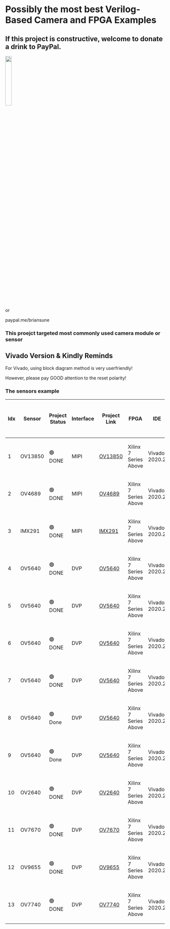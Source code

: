 # Possibly the most best Verilog-Based Camera and FPGA Examples

## If this project is constructive, welcome to donate a drink to PayPal.

<img src="https://github.com/briansune/FPGA-Camera-MIPI-DVP-Verilog/assets/29487339/75ccc568-4f17-48a1-b2af-20211f98896c" style="height:20%; width:20%">

or 

paypal.me/briansune

### This proejct targeted most commonly used camera module or sensor

## Vivado Version & Kindly Reminds

For Vivado, using block diagram method is very userfriendly!

However, please pay GOOD attention to the reset polarity!

### The sensors example

| Idx | Sensor | Project Status | Interface | Project Link | FPGA | IDE | FPS (MAX) | <p>Resolution<br>W<br>H</p> | <p>Target<br>FPS<br>Resolution<br>Color</p> |
| - | - |  - | - | - | - | - | - | - | - |
|  1 | OV13850 | 🟢 DONE    | MIPI | [OV13850](https://github.com/briansune/Kintex-7-OV13850-Verilog)         | <p>Xilinx<br>7 Series Above</p> | <p>Vivado<br>2020.2</p>     | 30  | <p>4224<br>3136</p> | <p>30<br>4K<br>Color</p>      |
|  2 | OV4689  | 🟢 DONE    | MIPI | [OV4689](https://github.com/briansune/kintex-7-OV4689-Verilog)           | <p>Xilinx<br>7 Series Above</p> | <p>Vivado<br>2020.2</p>     | 90  | <p>2688<br>1520</p> | <p>30<br>2688<br>Color</p>    |
|  3 | IMX291  | 🟢 DONE    | MIPI | [IMX291](https://github.com/briansune/Kintex-7-IMX291-Verilog)           | <p>Xilinx<br>7 Series Above</p> | <p>Vivado<br>2020.2</p>     | 120 | <p>1920<br>1080</p> | <p>60<br>1080P<br>Color</p>   |
|  4 | OV5640  | 🟢 DONE    | DVP  | [OV5640](https://github.com/briansune/Artix-7-Parallel-OV5640)           | <p>Xilinx<br>7 Series Above</p> | <p>Vivado<br>2020.2</p>     | 30  | <p>1920<br>1080</p> | <p>30<br>XGA<br>Color</p>     |
|  5 | OV5640  | 🟢 DONE    | DVP  | [OV5640](https://github.com/briansune/Artix-7-Parallel-OV5640)           | <p>Xilinx<br>7 Series Above</p> | <p>Vivado<br>2020.2</p>     | 30  | <p>1920<br>1080</p> | <p>30<br>WQVGA<br>Color</p>   |
|  6 | OV5640  | 🟢 DONE    | DVP  | [OV5640](https://github.com/briansune/Artix-7-Parallel-OV5640)           | <p>Xilinx<br>7 Series Above</p> | <p>Vivado<br>2020.2</p>     | 30  | <p>1920<br>1080</p> | <p>60<br>720p<br>Color</p>    |
|  7 | OV5640  | 🟢 DONE    | DVP  | [OV5640](https://github.com/briansune/Artix-7-Parallel-OV5640)           | <p>Xilinx<br>7 Series Above</p> | <p>Vivado<br>2020.2</p>     | 30  | <p>1920<br>1080</p> | <p>30<br>QuadVGA<br>Color</p> |
|  8 | OV5640  | 🟢 Done    | DVP  | [OV5640](https://github.com/briansune/Artix-7-Parallel-OV5640)           | <p>Xilinx<br>7 Series Above</p> | <p>Vivado<br>2020.2</p>     | 30  | <p>1920<br>1080</p> | <p>30<br>1080p<br>Gray</p>    |
|  9 | OV5640  | 🟢 Done    | DVP  | [OV5640](https://github.com/briansune/Artix-7-Parallel-OV5640)           | <p>Xilinx<br>7 Series Above</p> | <p>Vivado<br>2020.2</p>     | 30  | <p>1920<br>1080</p> | <p>30<br>1080p<br>DeBayer</p> |
| 10 | OV2640  | 🟢 DONE    | DVP  | [OV2640](https://github.com/briansune/Artix-7-Parallel-OV2640)           | <p>Xilinx<br>7 Series Above</p> | <p>Vivado<br>2020.2</p>     | 30  | <p>800<br>600</p>   | <p>30<br>SVGA<br>Color</p>    |
| 11 | OV7670  | 🟢 DONE    | DVP  | [OV7670](https://github.com/briansune/Artix-7-Parallel-OV7670)           | <p>Xilinx<br>7 Series Above</p> | <p>Vivado<br>2020.2</p>     | 30  | <p>640<br>480</p>   | <p>30<br>VGA<br>Color</p>     |
| 12 | OV9655  | 🟢 DONE    | DVP  | [OV9655](https://github.com/briansune/Artix-7-Parallel-OV9655)           | <p>Xilinx<br>7 Series Above</p> | <p>Vivado<br>2020.2</p>     | 30  | <p>640<br>480</p>   | <p>30<br>VGA<br>Color</p>     |
| 13 | OV7740  | 🟢 DONE    | DVP  | [OV7740](https://github.com/briansune/Artix-7-Parallel-OV7740)           | <p>Xilinx<br>7 Series Above</p> | <p>Vivado<br>2020.2</p>     | 60  | <p>640<br>480</p>   | <p>60<br>VGA<br>DeBayer</p>   |
